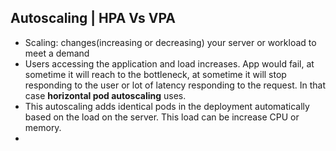 ## Autoscaling | HPA Vs VPA

- Scaling: changes(increasing or decreasing) your server or workload to meet a demand
- Users accessing the application and load increases. App would fail, at sometime it will reach to the bottleneck, at sometime it will stop responding to the user or lot of latency responding to the request. In that case **horizontal pod autoscaling** uses.
- This autoscaling adds identical pods in the deployment automatically based on the  load on the server. This load can be increase CPU or memory.
- 
